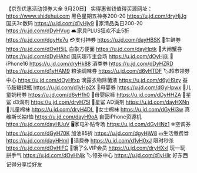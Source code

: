 【京东优惠活动领券大全 9月20日】
实得惠省钱值得买源网址：https://www.shidehui.com
黑色星期五神券200-20
https://u.jd.com/dryHjJg
国庆3c数码
https://u.jd.com/d1yHjy9
🧺家清品类日200-20
https://u.jd.com/dDyHVug
🛋家具PLUS狂欢不止5折
https://u.jd.com/dgyHx7u
💳支付神券
https://u.jd.com/dayHBSK
🦀生鲜券
https://u.jd.com/dOyH5jL
白象方便面
https://u.jd.com/dayHptk
🦀大闸蟹券
https://u.jd.com/dDyHAhd
国庆超市主会场
https://u.jd.com/dOyHj8i
 iPhone16
https://u.jd.com/dryHk88
酒类券
https://u.jd.com/dDyHZRD
https://u.jd.com/d1yHAM9
粮油调味券
https://u.jd.com/d6yHTDF
🏷超市领劵中心
https://u.jd.com/dOyHfxp
滴露衣物除菌液
https://u.jd.com/d6yH9zy
益节胺糖绿瓶
https://u.jd.com/d1yHp2X
🍼母婴券
https://u.jd.com/dGyHpwx
🏻儿童奶粉券
https://u.jd.com/d6yHfh0
🏻母婴尿裤
https://u.jd.com/dDyHHZA
🏻星鲨 d3滴剂
https://u.jd.com/dryH75l
🏻星鲨  AD滴剂
https://u.jd.com/dayHXNn
🧦儿童棉袜
https://u.jd.com/dryH4DL
🧦女士棉袜
https://u.jd.com/dGyHl3w
真维斯长袖t恤
https://u.jd.com/dayH9oA
自营iPhone资源机
https://u.jd.com/dayHUuV
🖥家电补贴专场
https://u.jd.com/dGyHNz1
❄空调券
https://u.jd.com/dGyH70K
加油85折
https://u.jd.com/dgyHjW8
💴生活缴费劵
https://u.jd.com/dayHHmI
🏻话费券
https://u.jd.com/d1yH0xJ
限时秒杀
https://u.jd.com/dOyHlFC
🛵饿了么VIP会员
https://u.jd.com/dryHXxl
玩一玩 拼手气
https://u.jd.com/dOyHNjk
🏷领券中心
https://u.jd.com/d1yHlir
好东西记得分享给好友